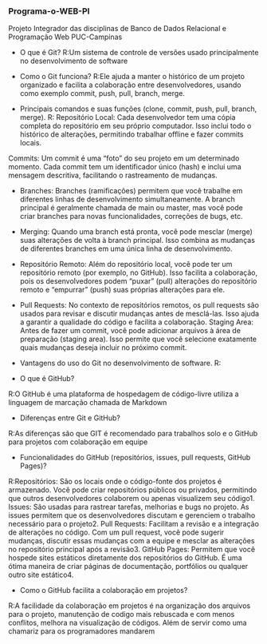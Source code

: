 ### Programa-o-WEB-PI
Projeto Integrador das disciplinas de Banco de Dados Relacional e Programação Web PUC-Campinas



-	O que é Git?
  R:Um sistema de controle de versões usado principalmente no desenvolvimento de software 
-	Como o Git funciona?
R:Ele ajuda a manter o histórico de um projeto organizado e facilita a colaboração entre desenvolvedores, usando como exemplo commit, push, pull, branch, merge.

-	Principais comandos e suas funções (clone, commit, push, pull, branch, merge).
  R: Repositório Local: Cada desenvolvedor tem uma cópia completa do repositório em seu próprio computador. Isso inclui todo o histórico de alterações, permitindo trabalhar offline e fazer commits locais.
 	
Commits: Um commit é uma “foto” do seu projeto em um determinado momento. Cada commit tem um identificador único (hash) e inclui uma mensagem descritiva, facilitando o rastreamento de mudanças.

- Branches: Branches (ramificações) permitem que você trabalhe em diferentes linhas de desenvolvimento simultaneamente. A branch principal é geralmente chamada de main ou master, mas você pode criar branches para novas funcionalidades, correções de bugs, etc.
- Merging: Quando uma branch está pronta, você pode mesclar (merge) suas alterações de volta à branch principal. Isso combina as mudanças de diferentes branches em uma única linha de desenvolvimento.
- Repositório Remoto: Além do repositório local, você pode ter um repositório remoto (por exemplo, no GitHub). Isso facilita a colaboração, pois os desenvolvedores podem “puxar” (pull) alterações do repositório remoto e “empurrar” (push) suas próprias alterações para ele.
- Pull Requests: No contexto de repositórios remotos, os pull requests são usados para revisar e discutir mudanças antes de mesclá-las. Isso ajuda a garantir a qualidade do código e facilita a colaboração.
Staging Area: Antes de fazer um commit, você pode adicionar arquivos à área de preparação (staging area). Isso permite que você selecione exatamente quais mudanças deseja incluir no próximo commit.

-	Vantagens do uso do Git no desenvolvimento de software.
R:


-	O que é GitHub?

R:O GitHub é uma  plataforma de hospedagem de código-livre utiliza a linguagem de marcação chamada de Markdown 

-	Diferenças entre Git e GitHub?

R:As diferenças são que GIT é recomendado para trabalhos solo e o GitHub para projetos com colaboração em equipe
- Funcionalidades do GitHub (repositórios, issues, pull requests, GitHub Pages)?

R:Repositórios: São os locais onde o código-fonte dos projetos é armazenado. Você pode criar repositórios públicos ou privados, permitindo que outros desenvolvedores colaborem ou apenas visualizem seu código1.
Issues: São usadas para rastrear tarefas, melhorias e bugs no projeto. As issues permitem que os desenvolvedores discutam e gerenciem o trabalho necessário para o projeto2.
Pull Requests: Facilitam a revisão e a integração de alterações no código. Com um pull request, você pode sugerir mudanças, discutir essas mudanças com a equipe e mesclar as alterações no repositório principal após a revisão3.
GitHub Pages: Permitem que você hospede sites estáticos diretamente dos repositórios do GitHub. É uma ótima maneira de criar páginas de documentação, portfólios ou qualquer outro site estático4.

-	Como o GitHub facilita a colaboração em projetos?
	
R:A facilidade da colaboração em projetos é na organização dos arquivos para o projeto, manutenção de codigo mais rebuscada e com menos conflitos, melhora na visualização de códigos. Além de servir como uma chamariz para os programadores mandarem 

